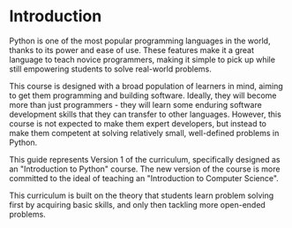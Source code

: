 # Introduction

Python is one of the most popular programming languages in the world, thanks to its power and ease of use. These features make it a great language to teach novice programmers, making it simple to pick up while still empowering students to solve real-world problems.

This course is designed with a broad population of learners in mind, aiming to get them programming and building software. Ideally, they will become more than just programmers - they will learn some enduring software development skills that they can transfer to other languages. However, this course is not expected to make them expert developers, but instead to make them competent at solving relatively small, well-defined problems in Python.

This guide represents Version 1 of the curriculum, specifically designed as an "Introduction to Python" course. The new version of the course is more committed to the ideal of teaching an "Introduction to Computer Science".

This curriculum is built on the theory that students learn problem solving first by acquiring basic skills, and only then tackling more open-ended problems.